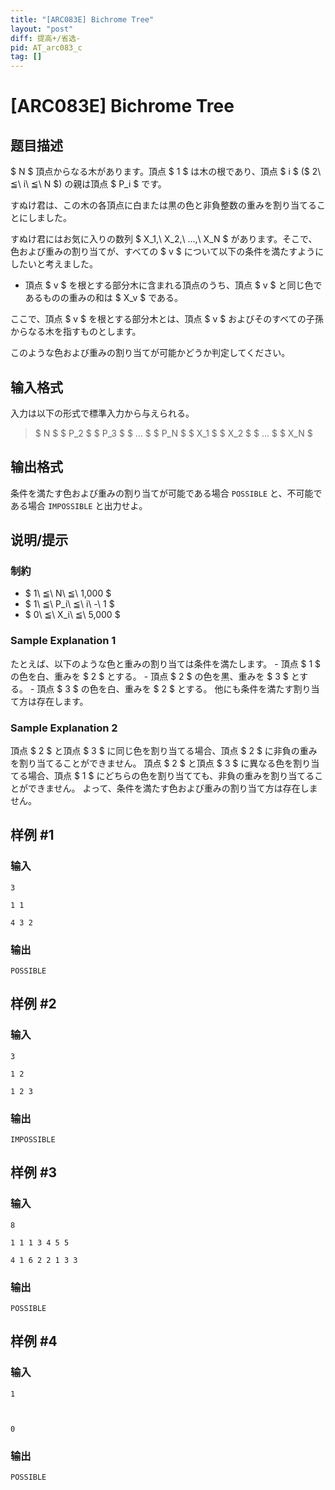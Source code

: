 ```yaml
---
title: "[ARC083E] Bichrome Tree"
layout: "post"
diff: 提高+/省选-
pid: AT_arc083_c
tag: []
---
```


# [ARC083E] Bichrome Tree

## 题目描述

[problemUrl]: https://atcoder.jp/contests/arc083/tasks/arc083_c

$ N $ 頂点からなる木があります。頂点 $ 1 $ は木の根であり、頂点 $ i $ ($ 2\ ≦\ i\ ≦\ N $) の親は頂点 $ P_i $ です。

すぬけ君は、この木の各頂点に白または黒の色と非負整数の重みを割り当てることにしました。

すぬけ君にはお気に入りの数列 $ X_1,\ X_2,\ ...,\ X_N $ があります。そこで、色および重みの割り当てが、すべての $ v $ について以下の条件を満たすようにしたいと考えました。

- 頂点 $ v $ を根とする部分木に含まれる頂点のうち、頂点 $ v $ と同じ色であるものの重みの和は $ X_v $ である。

ここで、頂点 $ v $ を根とする部分木とは、頂点 $ v $ およびそのすべての子孫からなる木を指すものとします。

このような色および重みの割り当てが可能かどうか判定してください。

## 输入格式

入力は以下の形式で標準入力から与えられる。

> $ N $ $ P_2 $ $ P_3 $ $ ... $ $ P_N $ $ X_1 $ $ X_2 $ $ ... $ $ X_N $

## 输出格式

条件を満たす色および重みの割り当てが可能である場合 `POSSIBLE` と、不可能である場合 `IMPOSSIBLE` と出力せよ。

## 说明/提示

### 制約

- $ 1\ ≦\ N\ ≦\ 1,000 $
- $ 1\ ≦\ P_i\ ≦\ i\ -\ 1 $
- $ 0\ ≦\ X_i\ ≦\ 5,000 $

### Sample Explanation 1

たとえば、以下のような色と重みの割り当ては条件を満たします。 - 頂点 $ 1 $ の色を白、重みを $ 2 $ とする。 - 頂点 $ 2 $ の色を黒、重みを $ 3 $ とする。 - 頂点 $ 3 $ の色を白、重みを $ 2 $ とする。 他にも条件を満たす割り当て方は存在します。

### Sample Explanation 2

頂点 $ 2 $ と頂点 $ 3 $ に同じ色を割り当てる場合、頂点 $ 2 $ に非負の重みを割り当てることができません。 頂点 $ 2 $ と頂点 $ 3 $ に異なる色を割り当てる場合、頂点 $ 1 $ にどちらの色を割り当てても、非負の重みを割り当てることができません。 よって、条件を満たす色および重みの割り当て方は存在しません。

## 样例 #1

### 输入

```
3
1 1
4 3 2
```

### 输出

```
POSSIBLE
```

## 样例 #2

### 输入

```
3
1 2
1 2 3
```

### 输出

```
IMPOSSIBLE
```

## 样例 #3

### 输入

```
8
1 1 1 3 4 5 5
4 1 6 2 2 1 3 3
```

### 输出

```
POSSIBLE
```

## 样例 #4

### 输入

```
1

0
```

### 输出

```
POSSIBLE
```

